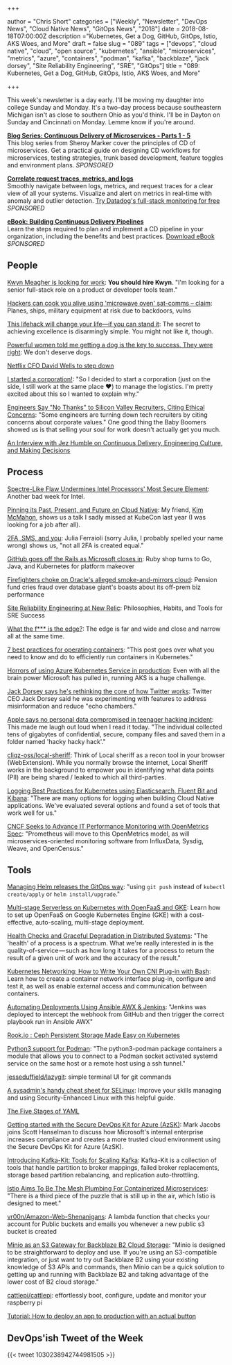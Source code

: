 +++

author = "Chris Short"
categories = ["Weekly", "Newsletter", "DevOps News", "Cloud Native News", "GitOps News", "2018"]
date = 2018-08-18T07:00:00Z
description ="Kubernetes, Get a Dog, GitHub, GitOps, Istio, AKS Woes, and More"
draft = false
slug = "089"
tags = ["devops", "cloud native", "cloud", "open source", "kubernetes", "ansible", "microservices", "metrics", "azure", "containers", "podman", "kafka", "backblaze", "jack dorsey", "Site Reliability Engineering", "SRE", "GitOps"]
title = "089: Kubernetes, Get a Dog, GitHub, GitOps, Istio, AKS Woes, and More"

+++

This week's newsletter is a day early. I'll be moving my daughter into college Sunday and Monday. It's a two-day process because southeastern Michigan isn't as close to southern Ohio as you'd think. I'll be in Dayton on Sunday and Cincinnati on Monday. Lemme know if you're around.

[**Blog Series: Continuous Delivery of Microservices - Parts 1 - 5**](https://www.gocd.org/tags/cd-for-microservices.html)  
This blog series from Sheroy Marker cover the principles of CD of microservices. Get a practical guide on designing CD workflows for microservices, testing strategies, trunk based development, feature toggles and environment plans. *SPONSORED*

[**Correlate request traces, metrics, and logs**](https://www.datadoghq.com/lpgs/?utm_source=Advertisement&utm_medium=Advertisement&utm_campaign=Devopsish-Newsletter)  
Smoothly navigate between logs, metrics, and request traces for a clear view of all your systems. Visualize and alert on metrics in real-time with anomaly and outlier detection. [Try Datadog's full-stack monitoring for free](https://www.datadoghq.com/lpgs/?utm_source=Advertisement&utm_medium=Advertisement&utm_campaign=Devopsish-Newsletter) *SPONSORED*

[**eBook: Building Continuous Delivery Pipelines**](https://go.weave.works/TPCS-devops-newsletter)  
Learn the steps required to plan and implement a CD pipeline in your organization, including the benefits and best practices. [Download eBook](https://go.weave.works/TPCS-devops-newsletter) *SPONSORED*


## People

[Kwyn Meagher is looking for work](https://blog.kwyn.io/hireme.html): **You should hire Kwyn**. "I'm looking for a senior full-stack role on a product or developer tools team."

[Hackers can cook you alive using 'microwave oven' sat-comms – claim](https://www.theregister.co.uk/2018/08/10/satellite_communications_microwave_oven_hacking/): Planes, ships, military equipment at risk due to backdoors, vulns

[This lifehack will change your life—if you can stand it](https://qz.com/1353399/this-lifehack-will-change-your-life-if-you-can-stand-it/): The secret to achieving excellence is disarmingly simple. You might not like it, though.

[Powerful women told me getting a dog is the key to success. They were right](https://qz.com/work/1347901/powerful-women-told-me-getting-a-dog-was-the-key-to-success-they-were-right/): We don't deserve dogs.

[Netflix CFO David Wells to step down](https://techcrunch.com/2018/08/13/netflix-cfo-david-wells-to-step-down/)

[I started a corporation!](https://jvns.ca/blog/2018/08/14/i-started-a-company-/): "So I decided to start a corporation (just on the side, I still work at the same place ❤) to manage the logistics. I'm pretty excited about this so I wanted to explain why."

[Engineers Say "No Thanks" to Silicon Valley Recruiters, Citing Ethical Concerns](https://spectrum.ieee.org/view-from-the-valley/at-work/tech-careers/engineers-say-no-thanks-to-silicon-valley-recruiters-citing-ethical-concerns): "Some engineers are turning down tech recruiters by citing concerns about corporate values." One good thing the Baby Boomers showed us is that selling your soul for work doesn't actually get you much.

[An Interview with Jez Humble on Continuous Delivery, Engineering Culture, and Making Decisions](https://www.split.io/blog/jez-humble-interview-decisions-2018/)

## Process

[Spectre-Like Flaw Undermines Intel Processors' Most Secure Element](https://www.wired.com/story/foreshadow-intel-secure-enclave-vulnerability/): Another bad week for Intel.

[Pinning its Past, Present, and Future on Cloud Native](https://www.cncf.io/blog/2018/08/14/pinning-its-past-present-and-future-on-cloud-native/): My friend, [Kim McMahon](https://twitter.com/kamcmahon), shows us a talk I sadly missed at KubeCon last year (I was looking for a job after all).

[2FA, SMS, and you](https://www.juliaferraioli.com/blog/2018/08/2fa-sms-you/): Julia Ferraioli (sorry Julia, I probably spelled your name wrong) shows us, "not all 2FA is created equal."

[GitHub goes off the Rails as Microsoft closes in](https://www.theregister.co.uk/2018/08/16/github_rails_microsoft/): Ruby shop turns to Go, Java, and Kubernetes for platform makeover

[Firefighters choke on Oracle's alleged smoke-and-mirrors cloud](https://www.theregister.co.uk/2018/08/13/oracle_sued_cloud_numbers/): Pension fund cries fraud over database giant's boasts about its off-prem biz performance

[Site Reliability Engineering at New Relic](https://newrelic.com/resource/site-reliability-engineering): Philosophies, Habits, and Tools for SRE Success

[What the f*** is the edge?](https://arcentry.com/blog/what-the-f-is-the-edge/): The edge is far and wide and close and narrow all at the same time.

[7 best practices for operating containers](https://cloud.google.com/blog/products/gcp/7-best-practices-operating-containers): "This post goes over what you need to know and do to efficiently run containers in Kubernetes."

[Horrors of using Azure Kubernetes Service in production](https://movingfulcrum.com/horrors-of-using-azure-kubernetes-service-in-production/): Even with all the brain power Microsoft has pulled in, running AKS is a huge challenge.

[Jack Dorsey says he's rethinking the core of how Twitter works](https://www.washingtonpost.com/technology/2018/08/15/jack-dorsey-says-hes-rethinking-core-how-twitter-works/): Twitter CEO Jack Dorsey said he was experimenting with features to address misinformation and reduce "echo chambers."

[Apple says no personal data compromised in teenager hacking incident](https://9to5mac.com/2018/08/17/personal-data-safe-teenager-hacker/): This made me laugh out loud when I read it today. "The individual collected tens of gigabytes of confidential, secure, company files and saved them in a folder named 'hacky hacky hack'."

[cliqz-oss/local-sheriff](https://github.com/cliqz-oss/local-sheriff): Think of Local sheriff as a recon tool in your browser (WebExtension). While you normally browse the internet, Local Sheriff works in the background to empower you in identifying what data points (PII) are being shared / leaked to which all third-parties.

[Logging Best Practices for Kubernetes using Elasticsearch, Fluent Bit and Kibana](https://itnext.io/logging-best-practices-for-kubernetes-using-elasticsearch-fluent-bit-and-kibana-be9b7398dfee): "There are many options for logging when building Cloud Native applications. We've evaluated several options and found a set of tools that work well for us."

[CNCF Seeks to Advance IT Performance Monitoring with OpenMetrics Spec](https://thenewstack.io/cncf-seeks-to-advance-it-performance-monitoring-with-openmetrics-project/): "Prometheus will move to this OpenMetrics model, as will microservices-oriented monitoring software from InfluxData, Sysdig, Weave, and OpenCensus."

## Tools

[Managing Helm releases the GitOps way](https://www.weave.works/blog/managing-helm-releases-the-gitops-way): "using `git push` instead of `kubectl create/apply` or `helm install/upgrade`."

[Multi-stage Serverless on Kubernetes with OpenFaaS and GKE](https://www.openfaas.com/blog/gke-multi-stage/): Learn how to set up OpenFaaS on Google Kubernetes Engine (GKE) with a cost-effective, auto-scaling, multi-stage deployment.

[Health Checks and Graceful Degradation in Distributed Systems](https://medium.com/@copyconstruct/health-checks-in-distributed-systems-aa8a0e8c1672): "The 'health' of a process is a spectrum. What we're really interested in is the quality-of-service — such as how long it takes for a process to return the result of a given unit of work and the accuracy of the result."

[Kubernetes Networking: How to Write Your Own CNI Plug-in with Bash](https://www.altoros.com/blog/kubernetes-networking-writing-your-own-simple-cni-plug-in-with-bash/): Learn how to create a container network interface plug-in, configure and test it, as well as enable external access and communication between containers.

[Automating Deployments Using Ansible AWX & Jenkins](https://n4stack.io/2018/08/15/automating-deployments-ansible-jenkins/): "Jenkins was deployed to intercept the webhook from GitHub and then trigger the correct playbook run in Ansible AWX"

[Rook.io : Ceph Persistent Storage Made Easy on Kubernetes](https://www.linkedin.com/pulse/rookio-ceph-persistent-storage-made-easy-kubernetes-gokul-chandra/)

[Python3 support for Podman](https://medium.com/cri-o/python3-support-for-podman-a0a2395c3b4): "The python3-podman package containers a module that allows you to connect to a Podman socket activated systemd service on the same host or a remote host using a ssh tunnel."

[jesseduffield/lazygit](https://github.com/jesseduffield/lazygit): simple terminal UI for git commands

[A sysadmin's handy cheat sheet for SELinux](https://opensource.com/article/18/8/cheat-sheet-selinux): Improve your skills managing and using Security-Enhanced Linux with this helpful guide.

[The Five Stages of YAML](https://brokenco.de/2018/08/15/five-stages-of-yaml.html)

[Getting started with the Secure DevOps Kit for Azure (AzSK)](https://channel9.msdn.com/Shows/Azure-Friday/Getting-started-with-the-Secure-DevOps-Kit-for-Azure-AzSK): Mark Jacobs joins Scott Hanselman to discuss how Microsoft's internal enterprise increases compliance and creates a more trusted cloud environment using the Secure DevOps Kit for Azure (AzSK).

[Introducing Kafka-Kit: Tools for Scaling Kafka](https://www.datadoghq.com/blog/engineering/introducing-kafka-kit-tools-for-scaling-kafka/): Kafka-Kit is a collection of tools that handle partition to broker mappings, failed broker replacements, storage based partition rebalancing, and replication auto-throttling.

[Istio Aims To Be The Mesh Plumbing For Containerized Microservices](https://www.nextplatform.com/2018/08/15/istio-aims-to-be-the-mesh-plumbing-for-containerized-microservices/): "There is a third piece of the puzzle that is still up in the air, which Istio is designed to meet."

[vr00n/Amazon-Web-Shenanigans](https://github.com/vr00n/Amazon-Web-Shenanigans): A lambda function that checks your account for Public buckets and emails you whenever a new public s3 bucket is created

[Minio as an S3 Gateway for Backblaze B2 Cloud Storage](https://www.backblaze.com/blog/how-to-use-minio-with-b2-cloud-storage/): "Minio is designed to be straightforward to deploy and use. If you're using an S3-compatible integration, or just want to try out Backblaze B2 using your existing knowledge of S3 APIs and commands, then Minio can be a quick solution to getting up and running with Backblaze B2 and taking advantage of the lower cost of B2 cloud storage."

[cattlepi/cattlepi](https://github.com/cattlepi/cattlepi): effortlessly boot, configure, update and monitor your raspberry pi

[Tutorial: How to deploy an app to production with an actual button](https://blog.github.com/2018-08-16-how-to-deploy-to-production-with-an-actual-button/)

## DevOps'ish Tweet of the Week

{{< tweet 1030238942744981505 >}}
